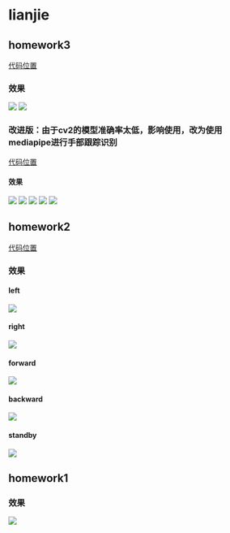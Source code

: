 # lianjie

## homework3
[代码位置](./11.01/hw.py)
### 效果
![](./11.01/result/1.png)
![](./11.01/result/2.png)
### 改进版：由于cv2的模型准确率太低，影响使用，改为使用mediapipe进行手部跟踪识别
[代码位置](./11.02/hwplus/hw.py)
#### 效果
![](./11.02/hwplus/result/backward.png)
![](./11.02/hwplus/result/forward.png)
![](./11.02/hwplus/result/left.png)
![](./11.02/hwplus/result/right.png)
![](./11.02/hwplus/result/standby.png)


## homework2
[代码位置](./10.19/task5/op.py)
### 效果
#### left
![](./10.19/task5/result/left.png)
#### right
![](./10.19/task5/result/right.png)
#### forward
![](./10.19/task5/result/forward.png)
#### backward
![](./10.19/task5/result/backward.png)
#### standby
![](./10.19/task5/result/standby.png)

## homework1
### 效果
![](./10.12/hw1.png)